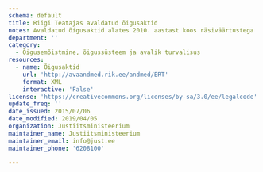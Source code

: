 ```yaml
---
schema: default
title: Riigi Teatajas avaldatud õigusaktid 
notes: Avaldatud õigusaktid alates 2010. aastast koos räsiväärtustega
department: ''
category:
  - Õigusemõistmine, õigussüsteem ja avalik turvalisus
resources:
  - name: Õigusaktid
    url: 'http://avaandmed.rik.ee/andmed/ERT'
    format: XML
    interactive: 'False'
license: 'https://creativecommons.org/licenses/by-sa/3.0/ee/legalcode'
update_freq: ''
date_issued: 2015/07/06
date_modified: 2019/04/05
organization: Justiitsministeerium
maintainer_name: Justiitsministeerium
maintainer_email: info@just.ee
maintainer_phone: '6208100'

---
```

